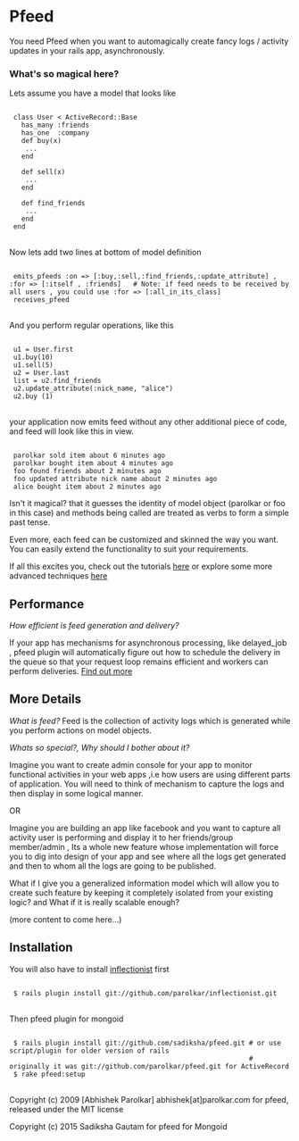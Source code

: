 Pfeed
======

You need Pfeed when you want to automagically create fancy logs / activity updates in your rails app, asynchronously.


### What's so magical here?
Lets assume you have a model that looks like

<pre>
<code>
 class User < ActiveRecord::Base
   has_many :friends
   has_one  :company
   def buy(x)
    ...
   end

   def sell(x)
    ...
   end

   def find_friends
    ...
   end
 end
</code>
</pre>

Now lets add two lines at bottom of model definition

<pre>
<code>
 emits_pfeeds :on => [:buy,:sell,:find_friends,:update_attribute] , :for => [:itself , :friends]   # Note: if feed needs to be received by all users , you could use :for => [:all_in_its_class]
 receives_pfeed
</code>
</pre>


And you perform regular operations, like this

<pre>
<code>
 u1 = User.first
 u1.buy(10)
 u1.sell(5)
 u2 = User.last
 list = u2.find_friends
 u2.update_attribute(:nick_name, "alice")
 u2.buy (1)
</code>
</pre>
your application now emits feed without any other additional piece of code, and feed will look like this in view.
<pre><code>
 parolkar sold item about 6 minutes ago
 parolkar bought item about 4 minutes ago
 foo found friends about 2 minutes ago
 foo updated attribute nick name about 2 minutes ago
 alice bought item about 2 minutes ago
</code></pre>

Isn't it magical? that it guesses the identity of model object (parolkar or foo in this case) and methods being called are treated as verbs to form a simple past tense.

Even more, each feed can be customized and skinned the way you want. You can easily extend the functionality to suit your requirements.

If all this excites you, check out the tutorials [here](http://wiki.github.com/parolkar/pfeed "pfeed's Wiki") or explore some more advanced techniques [here](http://wiki.github.com/parolkar/pfeed/customizing-the-pfeed-item "pfeed customisation techniques")


## Performance

*How efficient is feed generation and delivery?*

  If your app has mechanisms for asynchronous processing, like delayed_job , pfeed plugin will automatically figure out  how to schedule the delivery in the queue so that your request loop remains efficient and workers can perform deliveries. [Find out more](http://wiki.github.com/parolkar/pfeed/pfeed-delivery-as-background-job "pfeed delivery as background job")

## More Details

*What is feed?*
Feed is the collection of activity logs which is generated while you perform actions on model objects.

*Whats so special?, Why should I bother about it?*

Imagine you want to create admin console for your app to monitor functional activities in your web apps ,i.e how users are using different parts of application. You will need to think of mechanism to capture the logs and then display in some logical manner.

OR

Imagine you are building an app like facebook and you want to capture all activity user is performing and display it to her friends/group member/admin , Its a whole new feature whose implementation will force you to dig into design of your app and see where all the logs get generated and then to whom all the logs are going to be published.

What if I give you a generalized information model which will allow you to create such feature by keeping it completely isolated from your existing logic? and What if it is really scalable enough?

(more content to come here...)


## Installation

You will also have to install [inflectionist](https://github.com/parolkar/inflectionist) first
<pre>
<code>
 $ rails plugin install git://github.com/parolkar/inflectionist.git
</code>
</pre>

Then pfeed plugin for mongoid

<pre>
<code>
 $ rails plugin install git://github.com/sadiksha/pfeed.git # or use script/plugin for older version of rails
                                                            # originally it was git://github.com/parolkar/pfeed.git for ActiveRecord
 $ rake pfeed:setup
</code>
</pre>





Copyright (c) 2009 [Abhishek Parolkar] abhishek[at]parolkar.com for pfeed, released under the MIT license

Copyright (c) 2015 Sadiksha Gautam for pfeed for Mongoid
